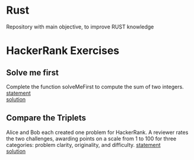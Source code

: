 # Rust
Repository with main objective, to improve RUST knowledge
# HackerRank Exercises
## Solve me first
Complete the function solveMeFirst to compute the sum of two integers.  
[statement](https://www.hackerrank.com/challenges/solve-me-first/problem)   
[solution](https://github.com/juanudk/Rust/blob/main/algorithms/solve-me-first.rs)  

## Compare the Triplets
Alice and Bob each created one problem for HackerRank. A reviewer rates the two challenges, awarding points on a scale from 1 to 100 for three categories: problem clarity, originality, and difficulty.
[statement](https://www.hackerrank.com/challenges/compare-the-triplets/problem)   
[solution](https://github.com/juanudk/Rust/blob/main/algorithms/compare-the-triplets.rs) 